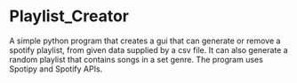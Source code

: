 # Playlist_Creator
A simple python program that creates a gui that can generate or remove a spotify playlist, from given data supplied by a csv file. It can also generate a random playlist that contains songs in a set genre. 
The program uses Spotipy and Spotify APIs.
